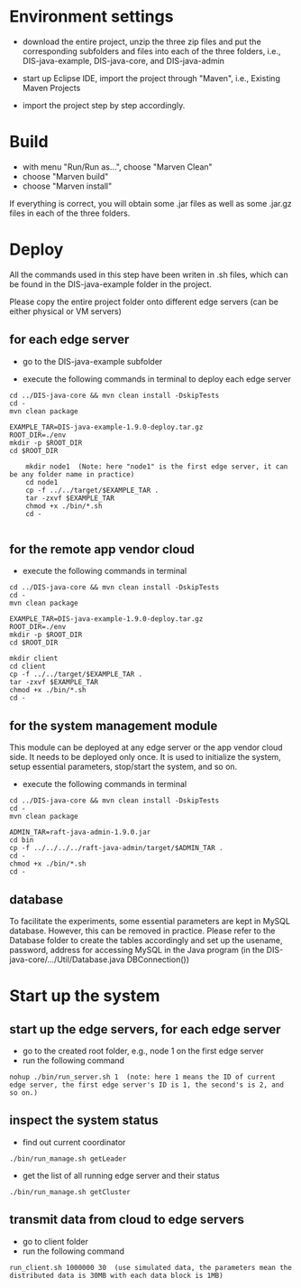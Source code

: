 # Environment settings
- download the entire project, unzip the three zip files and put the corresponding subfolders and files into each of the three folders, i.e., DIS-java-example, DIS-java-core, and DIS-java-admin

- start up Eclipse IDE, import the project through "Maven", i.e., Existing Maven Projects

- import the project step by step accordingly.


# Build

 - with menu "Run/Run as...", choose "Marven Clean"
 - choose "Marven build"
 - choose "Marven install"

If everything is correct, you will obtain some .jar files as well as some .jar.gz files in each of the three folders.

# Deploy

 All the commands used in this step have been writen in .sh files, which can be found in the DIS-java-example folder in the project.

 Please copy the entire project folder onto different edge servers (can be either physical or VM servers)

 ## for each edge server
 - go to the DIS-java-example subfolder 

 - execute the following commands in terminal to deploy each edge server
```
cd ../DIS-java-core && mvn clean install -DskipTests
cd -
mvn clean package

EXAMPLE_TAR=DIS-java-example-1.9.0-deploy.tar.gz
ROOT_DIR=./env
mkdir -p $ROOT_DIR
cd $ROOT_DIR

	mkdir node1  (Note: here "node1" is the first edge server, it can be any folder name in practice)
	cd node1
	cp -f ../../target/$EXAMPLE_TAR .
	tar -zxvf $EXAMPLE_TAR
	chmod +x ./bin/*.sh
	cd -
  
```

 ## for the remote app vendor cloud
  - execute the following commands in terminal
  
```
cd ../DIS-java-core && mvn clean install -DskipTests
cd -
mvn clean package

EXAMPLE_TAR=DIS-java-example-1.9.0-deploy.tar.gz
ROOT_DIR=./env
mkdir -p $ROOT_DIR
cd $ROOT_DIR

mkdir client
cd client
cp -f ../../target/$EXAMPLE_TAR .
tar -zxvf $EXAMPLE_TAR
chmod +x ./bin/*.sh
cd -
```

 ## for the system management module
 
 This module can be deployed at any edge server or the app vendor cloud side. It needs to be deployed only once. It is used to initialize the system, setup essential parameters, stop/start the system, and so on.

  - execute the following commands in terminal
```
cd ../DIS-java-core && mvn clean install -DskipTests
cd -
mvn clean package

ADMIN_TAR=raft-java-admin-1.9.0.jar
cd bin
cp -f ../../../../raft-java-admin/target/$ADMIN_TAR .
cd -
chmod +x ./bin/*.sh
cd -
```

## database

To facilitate the experiments, some essential parameters are kept in MySQL database. However, this can be removed in practice.  Please refer to the Database folder to create the tables accordingly and set up the usename, password, address for accessing MySQL in the Java program (in the DIS-java-core/.../Util/Database.java DBConnection())

# Start up the system

## start up the edge servers, for each edge server
- go to the created root folder, e.g., node 1 on the first edge server
- run the following command
```
nohup ./bin/run_server.sh 1  (note: here 1 means the ID of current edge server, the first edge server's ID is 1, the second's is 2, and so on.)
```

## inspect the system status
- find out current coordinator
```
./bin/run_manage.sh getLeader
```
- get the list of all running edge server and their status
```
./bin/run_manage.sh getCluster
```

## transmit data from cloud to edge servers
 - go to client folder
 - run the following command
 ```
 run_client.sh 1000000 30  (use simulated data, the parameters mean the distributed data is 30MB with each data block is 1MB) 
 ```

